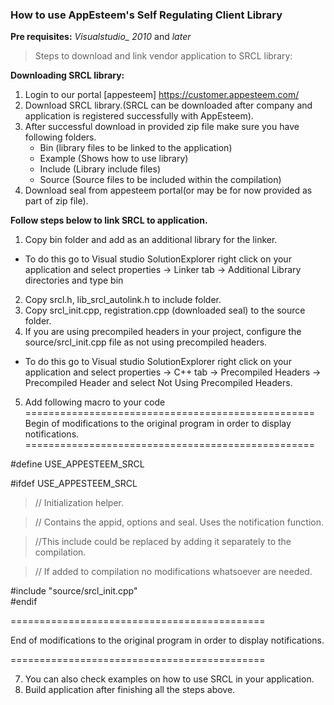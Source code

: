 
### How to use AppEsteem's Self Regulating Client Library
**Pre requisites:** *Visualstudio_ 2010* and *later*

> Steps to download and link vendor application to SRCL library:

**Downloading SRCL library:**
1. Login to our portal [appesteem] <https://customer.appesteem.com/>
2. Download SRCL library.(SRCL can be downloaded after company and application is registered successfully with AppEsteem).
3. After successful download in provided zip file make sure you have following folders.
    * Bin (library files to be linked to the application) 
    * Example (Shows how to use library) 
    * Include (Library include files) 
    * Source (Source files to be included within the compilation)
4. Download seal from appesteem portal(or may be for now provided as part of zip file).

**Follow steps below to link SRCL to application.** 
1. Copy bin folder and add as an additional library for the linker.
* To do this go to Visual studio SolutionExplorer right click on your application and select properties -> Linker tab -> Additional Library directories and type bin 
2. Copy srcl.h, lib_srcl_autolink.h to include folder. 
3. Copy srcl_init.cpp, registration.cpp (downloaded seal) to the source folder.  
4. If you are using precompiled headers in your project, configure the source/srcl_init.cpp file as not using precompiled headers.
* To do this go to Visual studio SolutionExplorer right click on your application and select properties -> C++ tab -> Precompiled Headers -> Precompiled Header and select Not Using Precompiled Headers.

5. Add following macro to your code
  ==================================================   
  Begin of modifications to the original program in order to display notifications.
  ==================================================   

#define USE_APPESTEEM_SRCL 

#ifdef USE_APPESTEEM_SRCL 

>// Initialization helper.

>// Contains the appid, options and seal. Uses the notification function.

>//This include could be replaced by adding it separately to the compilation.

>// If added to compilation no modifications whatsoever are needed. 

#include "source/srcl_init.cpp"  
#endif 

============================================

End of modifications to the original program in order to display notifications.

============================================   

7. You can also check examples on how to use SRCL in your application.
8. Build application after finishing all the steps above.
